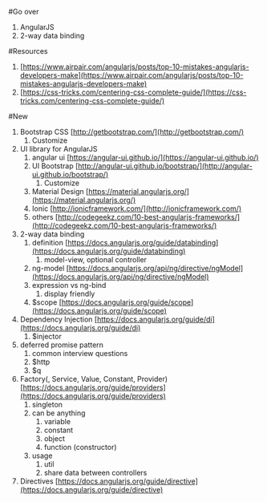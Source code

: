 #Go over
1. AngularJS
1. 2-way data binding

#Resources
1. [https://www.airpair.com/angularjs/posts/top-10-mistakes-angularjs-developers-make](https://www.airpair.com/angularjs/posts/top-10-mistakes-angularjs-developers-make)
1. [https://css-tricks.com/centering-css-complete-guide/](https://css-tricks.com/centering-css-complete-guide/)

#New
1. Bootstrap CSS [http://getbootstrap.com/](http://getbootstrap.com/)
	1. Customize
1. UI library for AngularJS
	1. angular ui [https://angular-ui.github.io/](https://angular-ui.github.io/)
	1. UI Bootstrap [http://angular-ui.github.io/bootstrap/](http://angular-ui.github.io/bootstrap/)
		1. Customize
	1. Material Design [https://material.angularjs.org/](https://material.angularjs.org/)
	1. Ionic [http://ionicframework.com/](http://ionicframework.com/)
	1. others [http://codegeekz.com/10-best-angularjs-frameworks/](http://codegeekz.com/10-best-angularjs-frameworks/)
1. 2-way data binding
	1. definition [https://docs.angularjs.org/guide/databinding](https://docs.angularjs.org/guide/databinding)
		1. model-view, optional controller
	1. ng-model [https://docs.angularjs.org/api/ng/directive/ngModel](https://docs.angularjs.org/api/ng/directive/ngModel)
	1. expression vs ng-bind
		1. display friendly
	1. $scope [https://docs.angularjs.org/guide/scope](https://docs.angularjs.org/guide/scope)
1. Dependency Injection [https://docs.angularjs.org/guide/di](https://docs.angularjs.org/guide/di)
	1. $injector
1. deferred promise pattern
	1. common interview questions
	1. $http
	1. $q
1. Factory(, Service, Value, Constant, Provider) [https://docs.angularjs.org/guide/providers](https://docs.angularjs.org/guide/providers)
	1. singleton
	1. can be anything
		1. variable
		1. constant
		1. object
		1. function (constructor)
	1. usage
		1. util
		1. share data between controllers
1. Directives [https://docs.angularjs.org/guide/directive](https://docs.angularjs.org/guide/directive)
